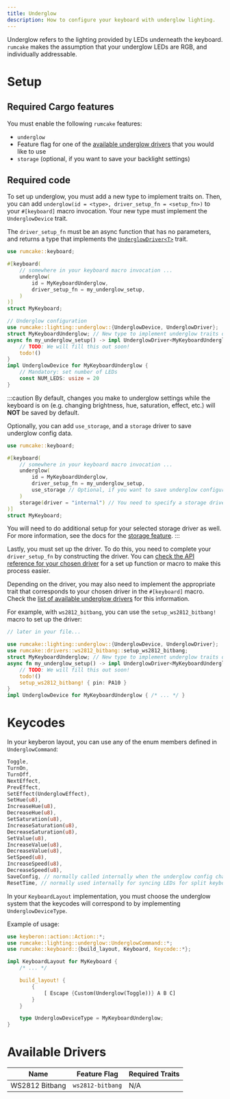 ```yaml
---
title: Underglow
description: How to configure your keyboard with underglow lighting.
---
```


Underglow refers to the lighting provided by LEDs underneath the keyboard.
`rumcake` makes the assumption that your underglow LEDs are RGB, and individually
addressable.

# Setup

## Required Cargo features

You must enable the following `rumcake` features:

- `underglow`
- Feature flag for one of the [available underglow drivers](#available-drivers) that you would like to use
- `storage` (optional, if you want to save your backlight settings)

## Required code

To set up underglow, you must add a new type to implement traits on.
Then, you can add `underglow(id = <type>, driver_setup_fn = <setup_fn>)` to your `#[keyboard]` macro
invocation. Your new type must implement the `UnderglowDevice` trait.

The `driver_setup_fn` must be an async function that has no parameters, and returns a type that implements the
[`UnderglowDriver<T>`](/rumcake/api/nrf52840/rumcake/lighting/underglow/trait.UnderglowDriver.html) trait.

```rust ins={5-7,13-22}
use rumcake::keyboard;

#[keyboard(
    // somewhere in your keyboard macro invocation ...
    underglow(
        id = MyKeyboardUnderglow,
        driver_setup_fn = my_underglow_setup,
    )
)]
struct MyKeyboard;

// Underglow configuration
use rumcake::lighting::underglow::{UnderglowDevice, UnderglowDriver};
struct MyKeyboardUnderglow; // New type to implement underglow traits on
async fn my_underglow_setup() -> impl UnderglowDriver<MyKeyboardUnderglow> {
    // TODO: We will fill this out soon!
    todo!()
}
impl UnderglowDevice for MyKeyboardUnderglow {
    // Mandatory: set number of LEDs
    const NUM_LEDS: usize = 20
}
```

:::caution
By default, changes you make to underglow settings while the keyboard is on (e.g. changing brightness,
hue, saturation, effect, etc.) will **NOT** be saved by default.

Optionally, you can add `use_storage`, and a `storage` driver to save underglow config data.

```rust ins={8,10}
use rumcake::keyboard;

#[keyboard(
    // somewhere in your keyboard macro invocation ...
    underglow(
        id = MyKeyboardUnderglow,
        driver_setup_fn = my_underglow_setup,
        use_storage // Optional, if you want to save underglow configuration
    )
    storage(driver = "internal") // You need to specify a storage driver if you specified `use_storage`. See feature-storage.md for more information.
)]
struct MyKeyboard;
```

You will need to do additional setup for your selected storage driver as well.
For more information, see the docs for the [storage feature](../feature-storage/).
:::

Lastly, you must set up the driver. To do this, you need to complete your `driver_setup_fn` by constructing the driver.
You can [check the API reference for your chosen driver](/rumcake/api/nrf52840/rumcake/drivers/index.html) for a set up
function or macro to make this process easier.

Depending on the driver, you may also need to implement the appropriate trait that corresponds to your chosen driver in the `#[keyboard]` macro.
Check the [list of available underglow drivers](#available-drivers) for this information.

For example, with `ws2812_bitbang`, you can use the `setup_ws2812_bitbang!` macro to set up the driver:

```rust del={7-8} ins={4,9}
// later in your file...

use rumcake::lighting::underglow::{UnderglowDevice, UnderglowDriver};
use rumcake::drivers::ws2812_bitbang::setup_ws2812_bitbang;
struct MyKeyboardUnderglow; // New type to implement underglow traits on
async fn my_underglow_setup() -> impl UnderglowDriver<MyKeyboardUnderglow> {
    // TODO: We will fill this out soon!
    todo!()
    setup_ws2812_bitbang! { pin: PA10 }
}
impl UnderglowDevice for MyKeyboardUnderglow { /* ... */ }
```

# Keycodes

In your keyberon layout, you can use any of the enum members defined in `UnderglowCommand`:

```rust
Toggle,
TurnOn,
TurnOff,
NextEffect,
PrevEffect,
SetEffect(UnderglowEffect),
SetHue(u8),
IncreaseHue(u8),
DecreaseHue(u8),
SetSaturation(u8),
IncreaseSaturation(u8),
DecreaseSaturation(u8),
SetValue(u8),
IncreaseValue(u8),
DecreaseValue(u8),
SetSpeed(u8),
IncreaseSpeed(u8),
DecreaseSpeed(u8),
SaveConfig, // normally called internally when the underglow config changes, only available if `storage` is enabled
ResetTime, // normally used internally for syncing LEDs for split keyboards
```

In your `KeyboardLayout` implementation, you must choose the underglow system that the keycodes will
correspond to by implementing `UnderglowDeviceType`.

Example of usage:

```rust ins={14}
use keyberon::action::Action::*;
use rumcake::lighting::underglow::UnderglowCommand::*;
use rumcake::keyboard::{build_layout, Keyboard, Keycode::*};

impl KeyboardLayout for MyKeyboard {
    /* ... */

    build_layout! {
        {
            [ Escape {Custom(Underglow(Toggle))} A B C]
        }
    }

    type UnderglowDeviceType = MyKeyboardUnderglow;
}
```

# Available Drivers

| Name           | Feature Flag     | Required Traits |
| -------------- | ---------------- | --------------- |
| WS2812 Bitbang | `ws2812-bitbang` | N/A             |
